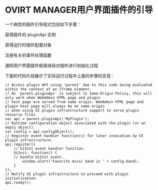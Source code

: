 # OVIRT MANAGER用户界面插件的引导

一个典型的插件引导程式包括如下步骤：

获得插件的 pluginApi 实例

获得运行时插件配置对象

注册有关的事件处理函数

通知用户界面插件框架继续对插件进行初始化过程

下面的代码片段展示了实际运行过程中上面的步骤的实现：


    // Access plugin API using 'parent' due to this code being evaluated within the context of an iframe element.
    // As 'parent.pluginApi' is subject to Same-Origin Policy, this will only work when WebAdmin HTML page and plugin
    // host page are served from same origin. WebAdmin HTML page and plugin host page will always be on same origin
    // when using UI plugin infrastructure support to serve plugin resource files.
    var api = parent.pluginApi('MyPlugin');
    // Runtime configuration object associated with the plugin (or an empty object).
    var config = api.configObject();
    // Register event handler function(s) for later invocation by UI plugin infrastructure.
    api.register({
        // UiInit event handler function.
        UiInit: function() {
        // Handle UiInit event.
            window.alert('Favorite music band is ' + config.band);
        }
    });
    // Notify UI plugin infrastructure to proceed with plugin initialization.
    api.ready();



